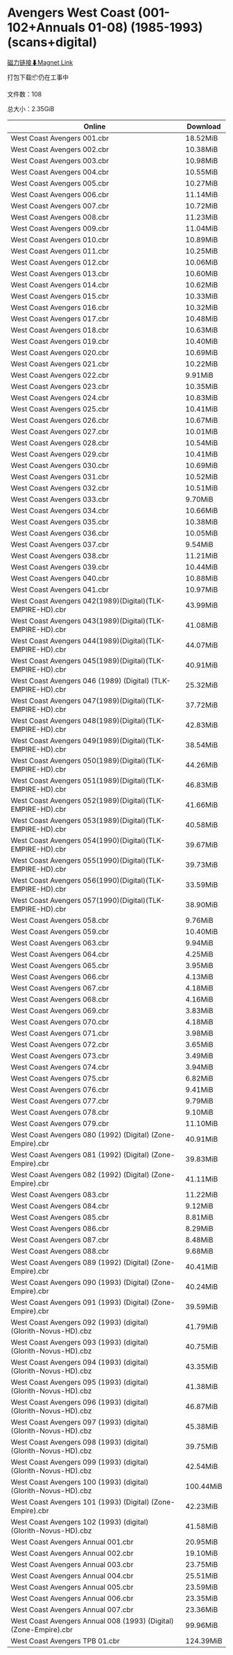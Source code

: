 # Avengers West Coast (001-102+Annuals 01-08) (1985-1993)(scans+digital)

[磁力链接⬇Magnet Link](magnet:?xt=urn:btih:98fe5febfb6057a2d94983d16c4fefba783c2e86&dn=Avengers%20West%20Coast%20%28001-102%2BAnnuals%2001-08%29%20%281985-1993%29%28scans%2Bdigital%29)

打包下载📦仍在工事中

文件数：108

总大小：2.35GiB

Online | Download
--- | ---
West Coast Avengers 001.cbr | 18.52MiB
West Coast Avengers 002.cbr | 10.38MiB
West Coast Avengers 003.cbr | 10.98MiB
West Coast Avengers 004.cbr | 10.55MiB
West Coast Avengers 005.cbr | 10.27MiB
West Coast Avengers 006.cbr | 11.14MiB
West Coast Avengers 007.cbr | 10.72MiB
West Coast Avengers 008.cbr | 11.23MiB
West Coast Avengers 009.cbr | 11.04MiB
West Coast Avengers 010.cbr | 10.89MiB
West Coast Avengers 011.cbr | 10.25MiB
West Coast Avengers 012.cbr | 10.06MiB
West Coast Avengers 013.cbr | 10.60MiB
West Coast Avengers 014.cbr | 10.62MiB
West Coast Avengers 015.cbr | 10.33MiB
West Coast Avengers 016.cbr | 10.32MiB
West Coast Avengers 017.cbr | 10.48MiB
West Coast Avengers 018.cbr | 10.63MiB
West Coast Avengers 019.cbr | 10.40MiB
West Coast Avengers 020.cbr | 10.69MiB
West Coast Avengers 021.cbr | 10.22MiB
West Coast Avengers 022.cbr | 9.91MiB
West Coast Avengers 023.cbr | 10.35MiB
West Coast Avengers 024.cbr | 10.83MiB
West Coast Avengers 025.cbr | 10.41MiB
West Coast Avengers 026.cbr | 10.67MiB
West Coast Avengers 027.cbr | 10.01MiB
West Coast Avengers 028.cbr | 10.54MiB
West Coast Avengers 029.cbr | 10.41MiB
West Coast Avengers 030.cbr | 10.69MiB
West Coast Avengers 031.cbr | 10.52MiB
West Coast Avengers 032.cbr | 10.51MiB
West Coast Avengers 033.cbr | 9.70MiB
West Coast Avengers 034.cbr | 10.66MiB
West Coast Avengers 035.cbr | 10.38MiB
West Coast Avengers 036.cbr | 10.05MiB
West Coast Avengers 037.cbr | 9.54MiB
West Coast Avengers 038.cbr | 11.21MiB
West Coast Avengers 039.cbr | 10.44MiB
West Coast Avengers 040.cbr | 10.88MiB
West Coast Avengers 041.cbr | 10.97MiB
West Coast Avengers 042(1989)(Digital)(TLK-EMPIRE-HD).cbr | 43.99MiB
West Coast Avengers 043(1989)(Digital)(TLK-EMPIRE-HD).cbr | 41.08MiB
West Coast Avengers 044(1989)(Digital)(TLK-EMPIRE-HD).cbr | 44.07MiB
West Coast Avengers 045(1989)(Digital)(TLK-EMPIRE-HD).cbr | 40.91MiB
West Coast Avengers 046 (1989) (Digital) (TLK-EMPIRE-HD).cbr | 25.32MiB
West Coast Avengers 047(1989)(Digital)(TLK-EMPIRE-HD).cbr | 37.72MiB
West Coast Avengers 048(1989)(Digital)(TLK-EMPIRE-HD).cbr | 42.83MiB
West Coast Avengers 049(1989)(Digital)(TLK-EMPIRE-HD).cbr | 38.54MiB
West Coast Avengers 050(1989)(Digital)(TLK-EMPIRE-HD).cbr | 44.26MiB
West Coast Avengers 051(1989)(Digital)(TLK-EMPIRE-HD).cbr | 46.83MiB
West Coast Avengers 052(1989)(Digital)(TLK-EMPIRE-HD).cbr | 41.66MiB
West Coast Avengers 053(1989)(Digital)(TLK-EMPIRE-HD).cbr | 40.58MiB
West Coast Avengers 054(1990)(Digital)(TLK-EMPIRE-HD).cbr | 39.67MiB
West Coast Avengers 055(1990)(Digital)(TLK-EMPIRE-HD).cbr | 39.73MiB
West Coast Avengers 056(1990)(Digital)(TLK-EMPIRE-HD).cbr | 33.59MiB
West Coast Avengers 057(1990)(Digital)(TLK-EMPIRE-HD).cbr | 38.90MiB
West Coast Avengers 058.cbr | 9.76MiB
West Coast Avengers 059.cbr | 10.40MiB
West Coast Avengers 063.cbr | 9.94MiB
West Coast Avengers 064.cbr | 4.25MiB
West Coast Avengers 065.cbr | 3.95MiB
West Coast Avengers 066.cbr | 4.13MiB
West Coast Avengers 067.cbr | 4.18MiB
West Coast Avengers 068.cbr | 4.16MiB
West Coast Avengers 069.cbr | 3.83MiB
West Coast Avengers 070.cbr | 4.18MiB
West Coast Avengers 071.cbr | 3.98MiB
West Coast Avengers 072.cbr | 3.65MiB
West Coast Avengers 073.cbr | 3.49MiB
West Coast Avengers 074.cbr | 3.94MiB
West Coast Avengers 075.cbr | 6.82MiB
West Coast Avengers 076.cbr | 9.41MiB
West Coast Avengers 077.cbr | 9.79MiB
West Coast Avengers 078.cbr | 9.10MiB
West Coast Avengers 079.cbr | 11.10MiB
West Coast Avengers 080 (1992) (Digital) (Zone-Empire).cbr | 40.91MiB
West Coast Avengers 081 (1992) (Digital) (Zone-Empire).cbr | 39.83MiB
West Coast Avengers 082 (1992) (Digital) (Zone-Empire).cbr | 41.11MiB
West Coast Avengers 083.cbr | 11.22MiB
West Coast Avengers 084.cbr | 9.12MiB
West Coast Avengers 085.cbr | 8.81MiB
West Coast Avengers 086.cbr | 8.29MiB
West Coast Avengers 087.cbr | 8.48MiB
West Coast Avengers 088.cbr | 9.68MiB
West Coast Avengers 089 (1992) (Digital) (Zone-Empire).cbr | 40.41MiB
West Coast Avengers 090 (1993) (Digital) (Zone-Empire).cbr | 40.24MiB
West Coast Avengers 091 (1993) (Digital) (Zone-Empire).cbr | 39.59MiB
West Coast Avengers 092 (1993) (digital) (Glorith-Novus-HD).cbz | 41.79MiB
West Coast Avengers 093 (1993) (digital) (Glorith-Novus-HD).cbz | 40.75MiB
West Coast Avengers 094 (1993) (digital) (Glorith-Novus-HD).cbz | 43.35MiB
West Coast Avengers 095 (1993) (digital) (Glorith-Novus-HD).cbz | 41.38MiB
West Coast Avengers 096 (1993) (digital) (Glorith-Novus-HD).cbz | 46.87MiB
West Coast Avengers 097 (1993) (digital) (Glorith-Novus-HD).cbz | 45.38MiB
West Coast Avengers 098 (1993) (digital) (Glorith-Novus-HD).cbz | 39.75MiB
West Coast Avengers 099 (1993) (digital) (Glorith-Novus-HD).cbz | 42.54MiB
West Coast Avengers 100 (1993) (digital) (Glorith-Novus-HD).cbz | 100.44MiB
West Coast Avengers 101 (1993) (Digital) (Zone-Empire).cbr | 42.23MiB
West Coast Avengers 102 (1993) (digital) (Glorith-Novus-HD).cbz | 41.58MiB
West Coast Avengers Annual 001.cbr | 20.95MiB
West Coast Avengers Annual 002.cbr | 19.10MiB
West Coast Avengers Annual 003.cbr | 23.75MiB
West Coast Avengers Annual 004.cbr | 25.51MiB
West Coast Avengers Annual 005.cbr | 23.59MiB
West Coast Avengers Annual 006.cbr | 23.35MiB
West Coast Avengers Annual 007.cbr | 23.36MiB
West Coast Avengers Annual 008 (1993) (Digital) (Zone-Empire).cbr | 99.96MiB
West Coast Avengers TPB 01.cbr | 124.39MiB